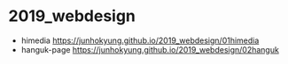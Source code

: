 # 2019_webdesign
- himedia https://junhokyung.github.io/2019_webdesign/01himedia
- hanguk-page https://junhokyung.github.io/2019_webdesign/02hanguk

